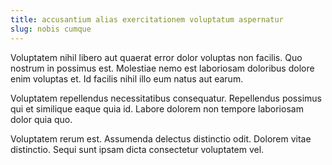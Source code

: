 ```yaml
---
title: accusantium alias exercitationem voluptatum aspernatur
slug: nobis cumque
---
```


Voluptatem nihil libero aut quaerat error dolor voluptas non facilis. Quo nostrum in possimus est. Molestiae nemo est laboriosam doloribus dolore enim voluptas et. Id facilis nihil illo eum natus aut earum.

Voluptatem repellendus necessitatibus consequatur. Repellendus possimus qui et similique eaque quia id. Labore dolorem non tempore laboriosam dolor quia quo.

Voluptatem rerum est. Assumenda delectus distinctio odit. Dolorem vitae distinctio. Sequi sunt ipsam dicta consectetur voluptatem vel.
